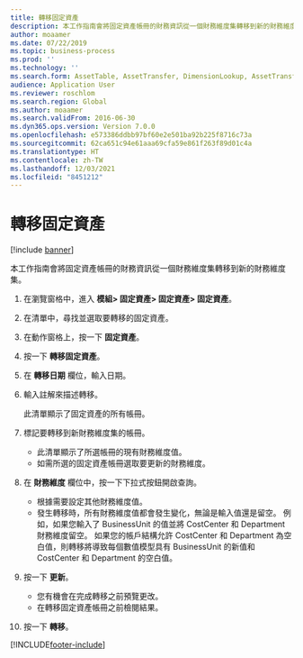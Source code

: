 ```yaml
---
title: 轉移固定資產
description: 本工作指南會將固定資產帳冊的財務資訊從一個財務維度集轉移到新的財務維度集。
author: moaamer
ms.date: 07/22/2019
ms.topic: business-process
ms.prod: ''
ms.technology: ''
ms.search.form: AssetTable, AssetTransfer, DimensionLookup, AssetTransferConfirmation
audience: Application User
ms.reviewer: roschlom
ms.search.region: Global
ms.author: moaamer
ms.search.validFrom: 2016-06-30
ms.dyn365.ops.version: Version 7.0.0
ms.openlocfilehash: e573386ddbb97bf60e2e501ba92b225f8716c73a
ms.sourcegitcommit: 62ca651c94e61aaa69cfa59e861f263f89d01c4a
ms.translationtype: HT
ms.contentlocale: zh-TW
ms.lasthandoff: 12/03/2021
ms.locfileid: "8451212"
---
```

# <a name="transfer-a-fixed-asset"></a>轉移固定資產

[!include [banner](../../includes/banner.md)]

本工作指南會將固定資產帳冊的財務資訊從一個財務維度集轉移到新的財務維度集。  

1. 在瀏覽窗格中，進入 **模組> 固定資產> 固定資產> 固定資產**。
2. 在清單中，尋找並選取要轉移的固定資產。
3. 在動作窗格上，按一下 **固定資產**。
4. 按一下 **轉移固定資產**。
5. 在 **轉移日期** 欄位，輸入日期。
6. 輸入註解來描述轉移。
    
    此清單顯示了固定資產的所有帳冊。  
7. 標記要轉移到新財務維度集的帳冊。
    * 此清單顯示了所選帳冊的現有財務維度值。  
    * 如需所選的固定資產帳冊選取要更新的財務維度。  
8. 在 **財務維度** 欄位中，按一下下拉式按鈕開啟查詢。
    * 根據需要設定其他財務維度值。  
    * 發生轉移時，所有財務維度值都會發生變化，無論是輸入值還是留空。 例如，如果您輸入了 BusinessUnit 的值並將 CostCenter 和 Department 財務維度留空。 如果您的帳戶結構允許 CostCenter 和 Department 為空白值，則轉移將導致每個數值模型具有 BusinessUnit 的新值和 CostCenter 和 Department 的空白值。  
9. 按一下 **更新**。
    * 您有機會在完成轉移之前預覽更改。  
    * 在轉移固定資產帳冊之前檢閱結果。  
10. 按一下 **轉移**。



[!INCLUDE[footer-include](../../../includes/footer-banner.md)]

